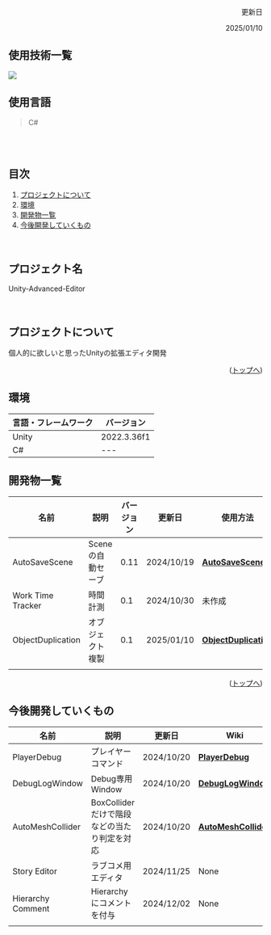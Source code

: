 <div id="top"></div>

<p align="right"> 更新日 </p>
<p align="right"> 2025/01/10 </p>

## 使用技術一覧

<img src="https://img.shields.io/badge/-unity-000000.svg?logo=unity&style=plastic">

## 使用言語
>C#
 <br />
 <br />

## 目次
1. [プロジェクトについて](#プロジェクトについて)
2. [環境](#環境)
3. [開発物一覧](#開発物一覧)
4. [今後開発していくもの](#今後開発していくもの)

<br />

## プロジェクト名

Unity-Advanced-Editor

<br />

<!-- プロジェクトについて -->

## プロジェクトについて

個人的に欲しいと思ったUnityの拡張エディタ開発


<p align="right">(<a href="#top">トップへ</a>)</p>







## 環境

<!-- 言語、フレームワーク、ミドルウェア、インフラの一覧とバージョンを記載 -->

| 言語・フレームワーク  | バージョン |
| --------------------- | ---------- |
| Unity                 | 2022.3.36f1  |
|C#                     |    ---     |


## 開発物一覧
| 名前  | 説明 | バージョン | 更新日 |使用方法|ダウンロード|
| --------------------- | ---------- | ---------- | ---------- |---------- |---------- |
| AutoSaveScene|Sceneの自動セーブ| 0.11 | 2024/10/19| <a href="../../wiki/AutoSaveScene"><strong>AutoSaveScene</strong></a>|<a href="https://github.com/koutake64/Unity-Advanced-Editor/releases/tag/AutoSaveV0.1.1"><strong>AutoSaveScene V0.1.1</strong></a>|
| Work Time Tracker|時間計測　   | 0.1 | 2024/10/30 |未作成||
| ObjectDuplication|オブジェクト複製| 0.1 |2025/01/10| <a href="../../wiki/ObjectDuplication"><strong>ObjectDuplication</strong></a>|
|                     |            | | |||

<p align="right">(<a href="#top">トップへ</a>)</p>

## 今後開発していくもの
| 名前  | 説明 |  更新日 |Wiki|
| --------------------- | ---------- | ---------- | ---------- |
| PlayerDebug|プレイヤーコマンド| 2024/10/20| <a href="../../wiki/PlayerDebug"><strong>PlayerDebug</strong></a>|
| DebugLogWindow|Debug専用Window| 2024/10/20| <a href="../../wiki/DebugLogWindow"><strong>DebugLogWindow</strong></a>|
| AutoMeshCollider|BoxColliderだけで階段などの当たり判定を対応| 2024/10/20| <a href="../../wiki/AutoMeshCollider"><strong>AutoMeshCollider</strong></a>|
|Story Editor| ラブコメ用エディタ| 2024/11/25| None |
|Hierarchy Comment| Hierarchyにコメントを付与| 2024/12/02 | None |
||| | |
